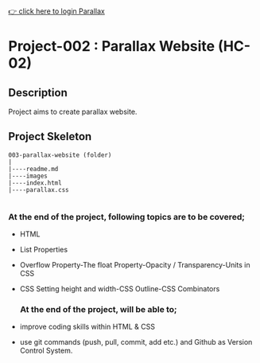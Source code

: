 [👉 click here to login Parallax](https://ilkerkr.github.io/Parallax/)

# Project-002 : Parallax Website (HC-02)

## Description
Project aims to create parallax website.

## Project Skeleton 

```
003-parallax-website (folder)
|
|----readme.md                  
|----images               
|----index.html  
|----parallax.css   
        
```

### At the end of the project, following topics are to be covered;

- HTML 

- List Properties

- Overflow Property-The float Property-Opacity / Transparency-Units in CSS

- CSS Setting height and width-CSS Outline-CSS Combinators


  ### At the end of the project, will be able to;

- improve coding skills within HTML & CSS

- use git commands (push, pull, commit, add etc.) and Github as Version Control System.




